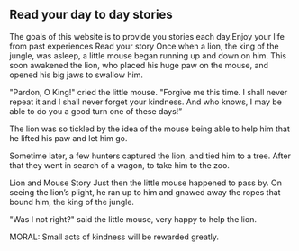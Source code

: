## Read your day to day stories
The goals of this website is to provide you stories each day.Enjoy your life from past experiences
 Read your story
Once when a lion, the king of the jungle, was asleep, a little mouse began running up and down on him. This soon awakened the lion, who placed his huge paw on the mouse, and opened his big jaws to swallow him.

"Pardon, O King!" cried the little mouse. "Forgive me this time. I shall never repeat it and I shall never forget your kindness. And who knows, I may be able to do you a good turn one of these days!”

The lion was so tickled by the idea of the mouse being able to help him that he lifted his paw and let him go.

Sometime later, a few hunters captured the lion, and tied him to a tree. After that they went in search of a wagon, to take him to the zoo.

Lion and Mouse Story
Just then the little mouse happened to pass by. On seeing the lion’s plight, he ran up to him and gnawed away the ropes that bound him, the king of the jungle.

"Was I not right?" said the little mouse, very happy to help the lion.

MORAL: Small acts of kindness will be rewarded greatly.
